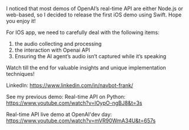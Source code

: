 I noticed that most demos of OpenAI’s real-time API are either Node.js or web-based, so I decided to release the first iOS demo using Swift. Hope you enjoy it!



For IOS app, we need to carefully deal with the following items:
1) the audio collecting and processing
2) the interaction with Openai API
3) Ensuring the AI agent’s audio isn’t captured while it’s speaking

Watch till the end for valuable insights and unique implementation techniques!

LinkedIn:  https://www.linkedin.com/in/navbot-frank/

See my previous demo:
Real-time API on Python: https://www.youtube.com/watch?v=lOypO-ngBJ8&t=3s

Real-time API live demo at OpenAI'dev day: https://www.youtube.com/watch?v=mVR90WmA34U&t=657s
